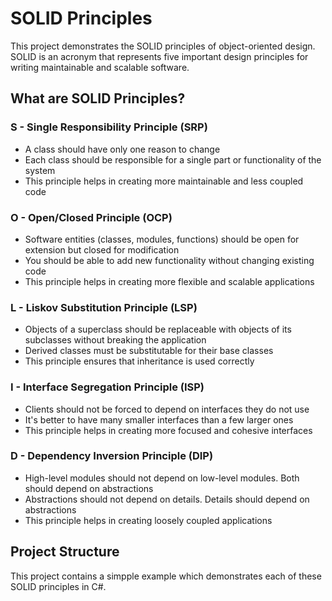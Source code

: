 # SOLID Principles

This project demonstrates the SOLID principles of object-oriented design. SOLID is an acronym that represents five important design principles for writing maintainable and scalable software.

## What are SOLID Principles?

### S - Single Responsibility Principle (SRP)

- A class should have only one reason to change
- Each class should be responsible for a single part or functionality of the system
- This principle helps in creating more maintainable and less coupled code

### O - Open/Closed Principle (OCP)

- Software entities (classes, modules, functions) should be open for extension but closed for modification
- You should be able to add new functionality without changing existing code
- This principle helps in creating more flexible and scalable applications

### L - Liskov Substitution Principle (LSP)

- Objects of a superclass should be replaceable with objects of its subclasses without breaking the application
- Derived classes must be substitutable for their base classes
- This principle ensures that inheritance is used correctly

### I - Interface Segregation Principle (ISP)

- Clients should not be forced to depend on interfaces they do not use
- It's better to have many smaller interfaces than a few larger ones
- This principle helps in creating more focused and cohesive interfaces

### D - Dependency Inversion Principle (DIP)

- High-level modules should not depend on low-level modules. Both should depend on abstractions
- Abstractions should not depend on details. Details should depend on abstractions
- This principle helps in creating loosely coupled applications

## Project Structure

This project contains a simpple example which demonstrates each of these SOLID principles in C#.
